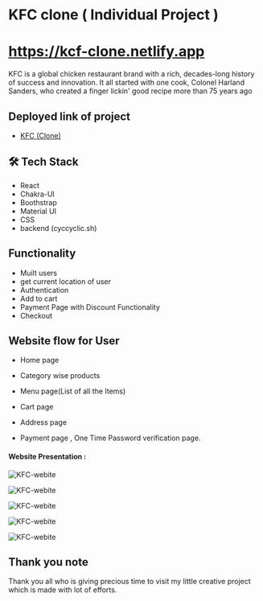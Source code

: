 # KFC clone ( Individual Project )

# https://kcf-clone.netlify.app

KFC is a global chicken restaurant brand with a rich, decades-long history of success and innovation. It all started with one cook, Colonel Harland Sanders, who created a finger lickin' good recipe more than 75 years ago

## Deployed link of project
- <a href="https://kcf-clone.netlify.app">KFC (Clone)</a>

## 🛠 Tech Stack

- React
- Chakra-UI
- Boothstrap
- Material UI
- CSS
- backend (cyccyclic.sh)

## Functionality

- Muilt users
- get current location of user
- Authentication
- Add to cart
- Payment Page with Discount Functionality
- Checkout

## Website flow for User

- Home page

- Category wise products

- Menu page(List of all the Items)

- Cart page

- Address page

- Payment page , One Time Password verification page.

#### Website Presentation :
![KFC-webite](https://user-images.githubusercontent.com/103980322/207100936-c7db110f-3de7-413c-ab6f-6876ca1afb75.png)

![KFC-webite](https://user-images.githubusercontent.com/103980322/207100926-cf62dda3-2beb-492d-87f9-53d6689bb0c6.png)

![KFC-webite](https://user-images.githubusercontent.com/103980322/207100918-9346e81b-7831-4a5f-9922-a45dab34409a.png)

![KFC-webite](https://user-images.githubusercontent.com/103980322/207100945-efa724b3-60cb-4f1b-a14c-84d7f458acee.png)

![KFC-webite](https://user-images.githubusercontent.com/103980322/207100933-d5152412-355a-4857-95b8-80a3a29443f7.png)


## Thank you note
Thank you all who is giving precious time to visit my little creative project which is made with lot of efforts.
